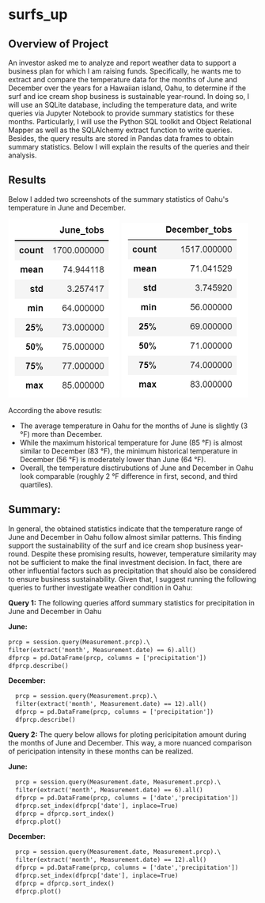 # surfs_up

## Overview of Project

An investor asked me to analyze and report weather data to support a business plan for which I am raising funds. Specifically, he wants me to extract and compare the temperature data for the months of June and December over the years for a Hawaiian island, Oahu, to determine if the surf and ice cream shop business is sustainable year-round. In doing so, I will use an SQLite database, including the temperature data, and write queries via Jupyter Notebook to provide summary statistics for these months. Particularly, I will use the Python SQL toolkit and Object Relational Mapper as well as the SQLAlchemy extract function to write queries. Besides, the query results are stored in Pandas data frames to obtain summary statistics. Below I will explain the results of the queries and their analysis.

## Results

Below I added two screenshots of the summary statistics of Oahu's temperature in June and December.

![This is an image](/June.png)  ![This is an image](/December.png) 

According the above resutls:

- The average temperature in Oahu for the months of June is slightly (3 °F) more than December.
- While the maximum historical temperature for June (85 °F) is almost similar to December (83 °F), the minimum historical temperature in December (56 °F) is moderately lower than June (64 °F).
- Overall, the temperature disctirubutions of June and December in Oahu look comparable (roughly 2 °F difference in first, second, and third quartiles).

## Summary: 

In general, the obtained statistics indicate that the temperature range of June and December in Oahu follow almost similar patterns. This finding support the sustainability of the surf and ice cream shop business year-round. Despite these promising results, however, temperature similarity may not be sufficient to make the final investment decision. In fact, there are other influential factors such as precipitation that should also be considered to ensure business sustainability. Given that, I suggest running the following queries to further investigate weather condition in Oahu:

**Query 1:** The following queries afford summary statistics for precipitation in June and December in Oahu

**June:**

    prcp = session.query(Measurement.prcp).\
    filter(extract('month', Measurement.date) == 6).all()
    dfprcp = pd.DataFrame(prcp, columns = ['precipitation'])
    dfprcp.describe()

**December:**

      prcp = session.query(Measurement.prcp).\
      filter(extract('month', Measurement.date) == 12).all()
      dfprcp = pd.DataFrame(prcp, columns = ['precipitation'])
      dfprcp.describe()


**Query 2:** The query below allows for ploting pericipitation amount during the months of June and December. This way, a more nuanced comparison of pericipation intensity in these months can be realized.

**June:**

      prcp = session.query(Measurement.date, Measurement.prcp).\
      filter(extract('month', Measurement.date) == 6).all()
      dfprcp = pd.DataFrame(prcp, columns = ['date','precipitation'])
      dfprcp.set_index(dfprcp['date'], inplace=True)
      dfprcp = dfprcp.sort_index()
      dfprcp.plot()

**December:**

      prcp = session.query(Measurement.date, Measurement.prcp).\
      filter(extract('month', Measurement.date) == 12).all()
      dfprcp = pd.DataFrame(prcp, columns = ['date','precipitation'])
      dfprcp.set_index(dfprcp['date'], inplace=True)
      dfprcp = dfprcp.sort_index()
      dfprcp.plot()

